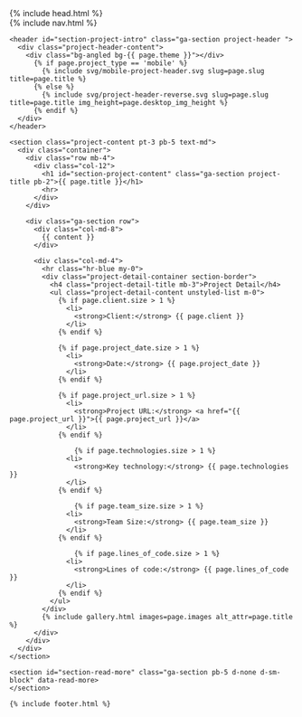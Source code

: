 <!doctype html>
<!--[if lt IE 7]><html class="no-js lt-ie9 lt-ie8 lt-ie7" lang="{{ page.lang | default: site.lang | default: "en" }}"> <![endif]-->
<!--[if IE 7]><html class="no-js lt-ie9 lt-ie8" lang="{{ page.lang | default: site.lang | default: "en" }}"> <![endif]-->
<!--[if IE 8]><html class="no-js lt-ie9" lang="{{ page.lang | default: site.lang | default: "en" }}"> <![endif]-->
<!--[if gt IE 8]><!-->
<html class="no-js" lang="{{ page.lang | default: site.lang | default: 'en' }}">
<!--<![endif]-->
{% include head.html %}

<body class="{{ page.class }}">
  <div class="main-layout">
    {% include nav.html %}

    <header id="section-project-intro" class="ga-section project-header ">
      <div class="project-header-content">
        <div class="bg-angled bg-{{ page.theme }}"></div>
          {% if page.project_type == 'mobile' %}
            {% include svg/mobile-project-header.svg slug=page.slug title=page.title %}
          {% else %}
            {% include svg/project-header-reverse.svg slug=page.slug title=page.title img_height=page.desktop_img_height %}
          {% endif %}
      </div>
    </header>

    <section class="project-content pt-3 pb-5 text-md">
      <div class="container">
        <div class="row mb-4">
          <div class="col-12">
            <h1 id="section-project-content" class="ga-section project-title pb-2">{{ page.title }}</h1>
            <hr>
          </div>
        </div>

        <div class="ga-section row">
          <div class="col-md-8">
            {{ content }}
          </div>

          <div class="col-md-4">
            <hr class="hr-blue my-0">
            <div class="project-detail-container section-border">
              <h4 class="project-detail-title mb-3">Project Detail</h4>
              <ul class="project-detail-content unstyled-list m-0">
                {% if page.client.size > 1 %}
                  <li>
                    <strong>Client:</strong> {{ page.client }}
                  </li>
                {% endif %}

                {% if page.project_date.size > 1 %}
                  <li>
                    <strong>Date:</strong> {{ page.project_date }}
                  </li>
                {% endif %}

                {% if page.project_url.size > 1 %}
                  <li>
                    <strong>Project URL:</strong> <a href="{{ page.project_url }}">{{ page.project_url }}</a>
                  </li>
                {% endif %}

          			{% if page.technologies.size > 1 %}
                  <li>
                    <strong>Key technology:</strong> {{ page.technologies }}
                  </li>
                {% endif %}

          			{% if page.team_size.size > 1 %}
                  <li>
                    <strong>Team Size:</strong> {{ page.team_size }}
                  </li>
                {% endif %}

          			{% if page.lines_of_code.size > 1 %}
                  <li>
                    <strong>Lines of code:</strong> {{ page.lines_of_code }}
                  </li>
                {% endif %}
              </ul>
            </div>
            {% include gallery.html images=page.images alt_attr=page.title %}
          </div>
        </div>
      </div>
    </section>

    <section id="section-read-more" class="ga-section pb-5 d-none d-sm-block" data-read-more>
    </section>

    {% include footer.html %}
  </div>
</body>
</html>
